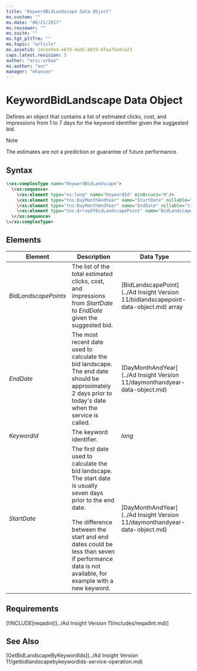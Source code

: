 ```yaml
---
title: "KeywordBidLandscape Data Object"
ms.custom: ""
ms.date: "06/21/2017"
ms.reviewer: ""
ms.suite: ""
ms.tgt_pltfrm: ""
ms.topic: "article"
ms.assetid: 14cedde4-e67d-4ad5-8829-87aa75e8ca23
caps.latest.revision: 5
author: "eric-urban"
ms.author: "eur"
manager: "ehansen"
---
```

# KeywordBidLandscape Data Object
Defines an object that contains a list of estimated clicks, cost, and impressions from 1 to 7 days for the keyword identifier given the suggested bid.

> [!NOTE]
> The estimates are not a prediction or guarantee of future performance.

## Syntax

```xml
\<xs:complexType name="KeywordBidLandscape">
  \<xs:sequence>
    \<xs:element type="xs:long" name="KeywordId" minOccurs="0"/>
    \<xs:element type="tns:DayMonthAndYear" name="StartDate" nillable="true" minOccurs="0"/>
    \<xs:element type="tns:DayMonthAndYear" name="EndDate" nillable="true" minOccurs="0"/>
    \<xs:element type="tns:ArrayOfBidLandscapePoint" name="BidLandscapePoints"  nillable="true" minOccurs="0"/>
  \</xs:sequence>
\</xs:complexType>
```

## <a name="Elements"></a>Elements

|Element|Description|Data Type|
|-----------|---------------|-------------|
|*BidLandscapePoints*|The list of the total estimated clicks, cost, and impressions from *StartDate* to *EndDate* given the suggested bid.|[BidLandscapePoint](../Ad Insight Version 11/bidlandscapepoint-data-object.md) array|
|*EndDate*|The most recent date used to calculate the bid landscape. The end date should be approximately 2 days prior to today's date when the service is called.|[DayMonthAndYear](../Ad Insight Version 11/daymonthandyear-data-object.md)|
|*KeywordId*|The keyword identifier.|*long*|
|*StartDate*|The first date used to calculate the bid landscape. The start date is usually seven days prior to the end date.<br /><br />The difference between the start and end dates could be less than seven if performance data is not available, for example with a new keyword.|[DayMonthAndYear](../Ad Insight Version 11/daymonthandyear-data-object.md)|

## Requirements
[!INCLUDE[reqadint](../Ad Insight Version 11/includes/reqadint.md)]
## See Also
[GetBidLandscapeByKeywordIds](../Ad Insight Version 11/getbidlandscapebykeywordids-service-operation.md)

